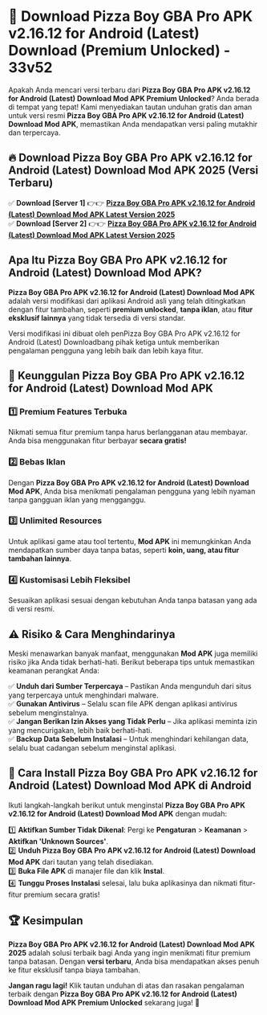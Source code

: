 # 🎯 Download Pizza Boy GBA Pro APK v2.16.12 for Android (Latest) Download (Premium Unlocked) -  33v52

Apakah Anda mencari versi terbaru dari **Pizza Boy GBA Pro APK v2.16.12 for Android (Latest) Download Mod APK Premium Unlocked**? Anda berada di tempat yang tepat! Kami menyediakan tautan unduhan gratis dan aman untuk versi resmi **Pizza Boy GBA Pro APK v2.16.12 for Android (Latest) Download Mod APK**, memastikan Anda mendapatkan versi paling mutakhir dan terpercaya.

## 🔥 Download Pizza Boy GBA Pro APK v2.16.12 for Android (Latest) Download Mod APK 2025 (Versi Terbaru)

✅ **Download [Server 1]** 👉👉 [**Pizza Boy GBA Pro APK v2.16.12 for Android (Latest) Download Mod APK Latest Version 2025**](https://momento.my/?title=Pizza_Boy_GBA_Pro_APK_v2.16.12_for_Android_(Latest)_Download)  
✅ **Download [Server 2]** 👉👉 [**Pizza Boy GBA Pro APK v2.16.12 for Android (Latest) Download Mod APK Latest Version 2025**](https://momento.my/?title=Pizza_Boy_GBA_Pro_APK_v2.16.12_for_Android_(Latest)_Download)  

## Apa Itu Pizza Boy GBA Pro APK v2.16.12 for Android (Latest) Download Mod APK?

**Pizza Boy GBA Pro APK v2.16.12 for Android (Latest) Download Mod APK** adalah versi modifikasi dari aplikasi Android asli yang telah ditingkatkan dengan fitur tambahan, seperti **premium unlocked**, **tanpa iklan**, atau **fitur eksklusif lainnya** yang tidak tersedia di versi standar.

Versi modifikasi ini dibuat oleh penPizza Boy GBA Pro APK v2.16.12 for Android (Latest) Downloadbang pihak ketiga untuk memberikan pengalaman pengguna yang lebih baik dan lebih kaya fitur.

## 🎯 Keunggulan Pizza Boy GBA Pro APK v2.16.12 for Android (Latest) Download Mod APK

### 1️⃣ Premium Features Terbuka
Nikmati semua fitur premium tanpa harus berlangganan atau membayar. Anda bisa menggunakan fitur berbayar **secara gratis!**

### 2️⃣ Bebas Iklan
Dengan **Pizza Boy GBA Pro APK v2.16.12 for Android (Latest) Download Mod APK**, Anda bisa menikmati pengalaman pengguna yang lebih nyaman tanpa gangguan iklan yang mengganggu.

### 3️⃣ Unlimited Resources
Untuk aplikasi game atau tool tertentu, **Mod APK** ini memungkinkan Anda mendapatkan sumber daya tanpa batas, seperti **koin, uang, atau fitur tambahan lainnya**.

### 4️⃣ Kustomisasi Lebih Fleksibel
Sesuaikan aplikasi sesuai dengan kebutuhan Anda tanpa batasan yang ada di versi resmi.

## ⚠️ Risiko & Cara Menghindarinya

Meski menawarkan banyak manfaat, menggunakan **Mod APK** juga memiliki risiko jika Anda tidak berhati-hati. Berikut beberapa tips untuk memastikan keamanan perangkat Anda:

✅ **Unduh dari Sumber Terpercaya** – Pastikan Anda mengunduh dari situs yang terpercaya untuk menghindari malware.  
✅ **Gunakan Antivirus** – Selalu scan file APK dengan aplikasi antivirus sebelum menginstalnya.  
✅ **Jangan Berikan Izin Akses yang Tidak Perlu** – Jika aplikasi meminta izin yang mencurigakan, lebih baik berhati-hati.  
✅ **Backup Data Sebelum Instalasi** – Untuk menghindari kehilangan data, selalu buat cadangan sebelum menginstal aplikasi.

## 📌 Cara Install Pizza Boy GBA Pro APK v2.16.12 for Android (Latest) Download Mod APK di Android

Ikuti langkah-langkah berikut untuk menginstal **Pizza Boy GBA Pro APK v2.16.12 for Android (Latest) Download Mod APK** dengan mudah:

1️⃣ **Aktifkan Sumber Tidak Dikenal**: Pergi ke **Pengaturan** > **Keamanan** > **Aktifkan 'Unknown Sources'**.  
2️⃣ **Unduh Pizza Boy GBA Pro APK v2.16.12 for Android (Latest) Download Mod APK** dari tautan yang telah disediakan.  
3️⃣ **Buka File APK** di manajer file dan klik **Instal**.  
4️⃣ **Tunggu Proses Instalasi** selesai, lalu buka aplikasinya dan nikmati fitur-fitur premium secara gratis!

## 🏆 Kesimpulan

**Pizza Boy GBA Pro APK v2.16.12 for Android (Latest) Download Mod APK 2025** adalah solusi terbaik bagi Anda yang ingin menikmati fitur premium tanpa batasan. Dengan **versi terbaru**, Anda bisa mendapatkan akses penuh ke fitur eksklusif tanpa biaya tambahan.

**Jangan ragu lagi!** Klik tautan unduhan di atas dan rasakan pengalaman terbaik dengan **Pizza Boy GBA Pro APK v2.16.12 for Android (Latest) Download Mod APK Premium Unlocked** sekarang juga! 🚀
